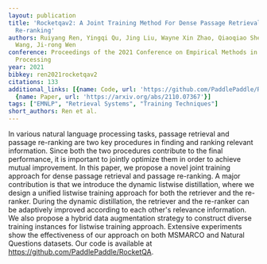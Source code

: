 ```yaml
---
layout: publication
title: 'Rocketqav2: A Joint Training Method For Dense Passage Retrieval And Passage
  Re-ranking'
authors: Ruiyang Ren, Yingqi Qu, Jing Liu, Wayne Xin Zhao, Qiaoqiao She, Hua Wu, Haifeng
  Wang, Ji-rong Wen
conference: Proceedings of the 2021 Conference on Empirical Methods in Natural Language
  Processing
year: 2021
bibkey: ren2021rocketqav2
citations: 133
additional_links: [{name: Code, url: 'https://github.com/PaddlePaddle/RocketQA'},
  {name: Paper, url: 'https://arxiv.org/abs/2110.07367'}]
tags: ["EMNLP", "Retrieval Systems", "Training Techniques"]
short_authors: Ren et al.
---
```

In various natural language processing tasks, passage retrieval and passage
re-ranking are two key procedures in finding and ranking relevant information.
Since both the two procedures contribute to the final performance, it is
important to jointly optimize them in order to achieve mutual improvement. In
this paper, we propose a novel joint training approach for dense passage
retrieval and passage re-ranking. A major contribution is that we introduce the
dynamic listwise distillation, where we design a unified listwise training
approach for both the retriever and the re-ranker. During the dynamic
distillation, the retriever and the re-ranker can be adaptively improved
according to each other's relevance information. We also propose a hybrid data
augmentation strategy to construct diverse training instances for listwise
training approach. Extensive experiments show the effectiveness of our approach
on both MSMARCO and Natural Questions datasets. Our code is available at
https://github.com/PaddlePaddle/RocketQA.